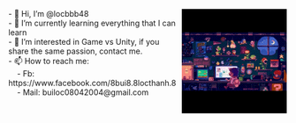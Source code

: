 <div style="display: flex;">
  <div style="flex: 1; padding-right: 10px;">
    - 👋 Hi, I’m @locbbb48 <br>
    - 🌱 I’m currently learning everything that I can learn <br>
    - 👀 I’m interested in Game vs Unity, if you share the same passion, contact me. <br>
    - 📫 How to reach me: <br>
      &nbsp;&nbsp;&nbsp;&nbsp;- Fb: https://www.facebook.com/8bui8.8locthanh.8 <br>
      &nbsp;&nbsp;&nbsp;&nbsp;- Mail: builoc08042004@gmail.com <br>
  </div>
  <div style="flex: 1;">
    <img src="https://github.com/locbbb48/locbbb48/blob/main/MarioCompGif.gif" alt="BuithLoc" style="max-width: 100%;">
  </div>
</div>
